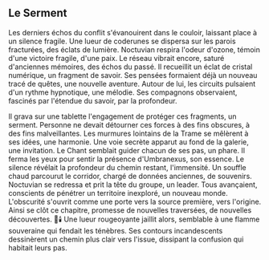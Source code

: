 ## Le Serment

Les derniers échos du conflit s'évanouirent dans le couloir, laissant place à un silence fragile. Une lueur de coderunes se dispersa sur les parois fracturées, des éclats de lumière. Noctuvian respira l'odeur d'ozone, témoin d'une victoire fragile, d'une paix. Le réseau vibrait encore, saturé d'anciennes mémoires, des échos du passé. Il recueillit un éclat de cristal numérique, un fragment de savoir. Ses pensées formaient déjà un nouveau tracé de quêtes, une nouvelle aventure. Autour de lui, les circuits pulsaient d'un rythme hypnotique, une mélodie. Ses compagnons observaient, fascinés par l'étendue du savoir, par la profondeur.

Il grava sur une tablette l'engagement de protéger ces fragments, un serment. Personne ne devait détourner ces forces à des fins obscures, à des fins malveillantes. Les murmures lointains de la Trame se mêlèrent à ses idées, une harmonie. Une voie secrète apparut au fond de la galerie, une invitation. Le Chant semblait guider chacun de ses pas, un phare. Il ferma les yeux pour sentir la présence d'Umbranexus, son essence. Le silence révélait la profondeur du chemin restant, l'immensité. Un souffle chaud parcourut le corridor, chargé de données anciennes, de souvenirs. Noctuvian se redressa et prit la tête du groupe, un leader. Tous avançaient, conscients de pénétrer un territoire inexploré, un nouveau monde. L'obscurité s'ouvrit comme une porte vers la source première, vers l'origine. Ainsi se clôt ce chapitre, promesse de nouvelles traversées, de nouvelles découvertes. 🌌🕯️ Une lueur rougeoyante jaillit alors, semblable à une flamme souveraine qui fendait les ténèbres. Ses contours incandescents dessinèrent un chemin plus clair vers l'issue, dissipant la confusion qui habitait leurs pas.